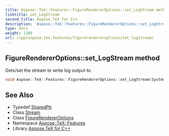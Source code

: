 ```yaml
---
title: Aspose::TeX::Features::FigureRendererOptions::set_LogStream method
linktitle: set_LogStream
second_title: Aspose.TeX for C++
description: 'Aspose::TeX::Features::FigureRendererOptions::set_LogStream method. Gets/set the stream to write log output to in C++.'
type: docs
weight: 1100
url: /cpp/aspose.tex.features/figurerendereroptions/set_logstream/
---
```

## FigureRendererOptions::set_LogStream method


Gets/set the stream to write log output to.

```cpp
void Aspose::TeX::Features::FigureRendererOptions::set_LogStream(System::SharedPtr<System::IO::Stream> value)
```

## See Also

* Typedef [SharedPtr](../../../system/sharedptr/)
* Class [Stream](../../../system.io/stream/)
* Class [FigureRendererOptions](../)
* Namespace [Aspose::TeX::Features](../../)
* Library [Aspose.TeX for C++](../../../)
